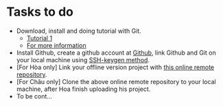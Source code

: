 # Tasks to do
* Download, install and doing tutorial with Git. 
  * [Tutorial 1](https://learnxinyminutes.com/docs/git/)
  * [For more information](https://git-scm.com/book/en/v2/Getting-Started-Git-Basics)
* Install Github, create a github account at [Github](github.com), link Github and Git on your local machine using [SSH-keygen method](https://help.github.com/articles/generating-an-ssh-key/).
* [For Hòa only] Link your offline version project with [this online remote repository](https://github.com/fluteguitar/zalo-data-visualization/).
* [For Châu only] Clone the above online remote repository to your local machine, after Hoa finish uploading his project.
* To be cont...
